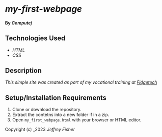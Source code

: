 # _my-first-webpage_

#### By _**Computej**_

## Technologies Used

* _HTML_
* _CSS_

## Description

_This simple site was created as part of my vocational training at [Fidgetech](https://www.fidgetech.org/)_

## Setup/Installation Requirements

1. Clone or download the repository.
2. Extract the contetns into a new folder if in a zip.
3. Open `my_first_webpage.html` with your browser or HTML editor.

Copyright (c) _2023 _Jeffrey Fisher_